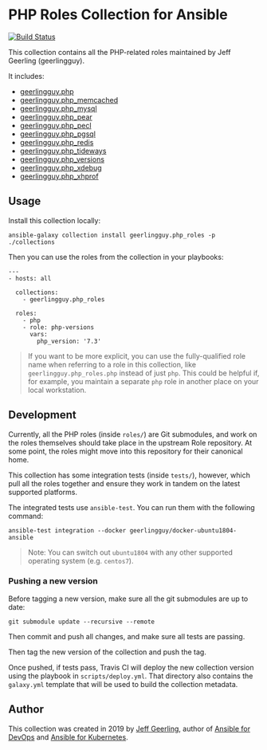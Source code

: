 # PHP Roles Collection for Ansible

[![Build Status](https://travis-ci.com/geerlingguy/ansible-collection-php_roles.svg?branch=master)](https://travis-ci.com/geerlingguy/ansible-collection-php_roles)

This collection contains all the PHP-related roles maintained by Jeff Geerling (geerlingguy).

It includes:

  - [geerlingguy.php](https://galaxy.ansible.com/geerlingguy/php)
  - [geerlingguy.php_memcached](https://galaxy.ansible.com/geerlingguy/php-memcached)
  - [geerlingguy.php_mysql](https://galaxy.ansible.com/geerlingguy/php-mysql)
  - [geerlingguy.php_pear](https://galaxy.ansible.com/geerlingguy/php-pear)
  - [geerlingguy.php_pecl](https://galaxy.ansible.com/geerlingguy/php-pecl)
  - [geerlingguy.php_pgsql](https://galaxy.ansible.com/geerlingguy/php-pgsql)
  - [geerlingguy.php_redis](https://galaxy.ansible.com/geerlingguy/php-redis)
  - [geerlingguy.php_tideways](https://galaxy.ansible.com/geerlingguy/php-tideways)
  - [geerlingguy.php_versions](https://galaxy.ansible.com/geerlingguy/php-versions)
  - [geerlingguy.php_xdebug](https://galaxy.ansible.com/geerlingguy/php-xdebug)
  - [geerlingguy.php_xhprof](https://galaxy.ansible.com/geerlingguy/php-xhprof)

## Usage

Install this collection locally:

    ansible-galaxy collection install geerlingguy.php_roles -p ./collections

Then you can use the roles from the collection in your playbooks:

    ---
    - hosts: all
    
      collections:
        - geerlingguy.php_roles
    
      roles:
        - php
        - role: php-versions
          vars:
            php_version: '7.3'

> If you want to be more explicit, you can use the fully-qualified role name when referring to a role in this collection, like `geerlingguy.php_roles.php` instead of just `php`. This could be helpful if, for example, you maintain a separate `php` role in another place on your local workstation.

## Development

Currently, all the PHP roles (inside `roles/`) are Git submodules, and work on the roles themselves should take place in the upstream Role repository. At some point, the roles might move into this repository for their canonical home.

This collection has some integration tests (inside `tests/`), however, which pull all the roles together and ensure they work in tandem on the latest supported platforms.

The integrated tests use `ansible-test`. You can run them with the following command:

    ansible-test integration --docker geerlingguy/docker-ubuntu1804-ansible

> Note: You can switch out `ubuntu1804` with any other supported operating system (e.g. `centos7`).

### Pushing a new version

Before tagging a new version, make sure all the git submodules are up to date:

    git submodule update --recursive --remote

Then commit and push all changes, and make sure all tests are passing.

Then tag the new version of the collection and push the tag.

Once pushed, if tests pass, Travis CI will deploy the new collection version using the playbook in `scripts/deploy.yml`. That directory also contains the `galaxy.yml` template that will be used to build the collection metadata.

## Author

This collection was created in 2019 by [Jeff Geerling](https://www.jeffgeerling.com/), author of [Ansible for DevOps](https://www.ansiblefordevops.com/) and [Ansible for Kubernetes](https://www.ansibleforkubernetes.com).
